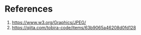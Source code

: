 # References

1. https://www.w3.org/Graphics/JPEG/
2. https://qiita.com/tobira-code/items/63b9065a46208d0fd128
